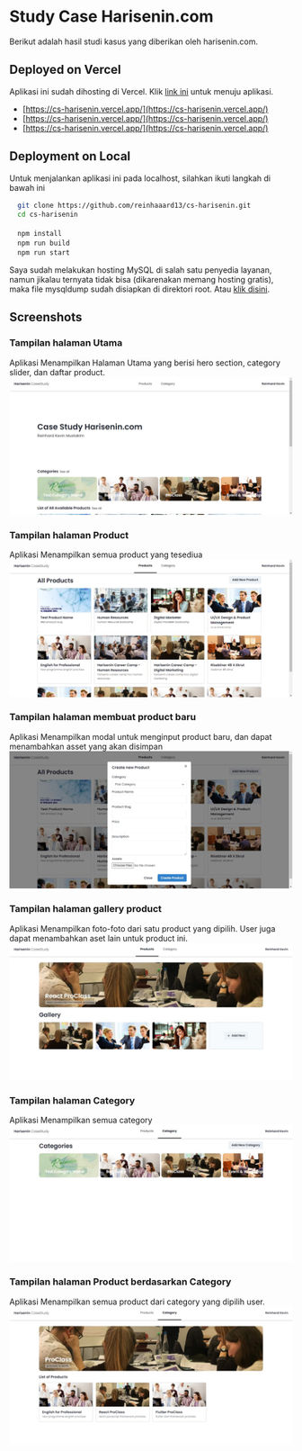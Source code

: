 
# Study Case Harisenin.com

Berikut adalah hasil studi kasus yang diberikan oleh harisenin.com.

## Deployed on Vercel

Aplikasi ini sudah dihosting di Vercel. Klik [link ini](https://cs-harisenin.vercel.app/) untuk menuju aplikasi.
- [https://cs-harisenin.vercel.app/](https://cs-harisenin.vercel.app/)
- [https://cs-harisenin.vercel.app/](https://cs-harisenin.vercel.app/)
- [https://cs-harisenin.vercel.app/](https://cs-harisenin.vercel.app/)

## Deployment on Local

Untuk menjalankan aplikasi ini pada localhost, silahkan ikuti langkah di bawah ini

```bash
  git clone https://github.com/reinhaaard13/cs-harisenin.git
  cd cs-harisenin

  npm install
  npm run build
  npm run start
```

Saya sudah melakukan hosting MySQL di salah satu penyedia layanan, namun jikalau ternyata tidak bisa (dikarenakan memang hosting gratis), maka file mysqldump sudah disiapkan di direktori root. Atau [klik disini](https://github.com/reinhaaard13/cs-harisenin/blob/main/db_harisenin.sql).


## Screenshots

### Tampilan halaman Utama
Aplikasi Menampilkan Halaman Utama yang berisi hero section, category slider, dan daftar product.
![App Screenshot](https://raw.githubusercontent.com/reinhaaard13/cs-harisenin/main/screenshots/home.jpg)
### Tampilan halaman Product
Aplikasi Menampilkan semua product yang tesediua
![App Screenshot](https://raw.githubusercontent.com/reinhaaard13/cs-harisenin/main/screenshots/product-all.jpg)
### Tampilan halaman membuat product baru
Aplikasi Menampilkan modal untuk menginput product baru, dan dapat menambahkan asset yang akan disimpan
![App Screenshot](https://raw.githubusercontent.com/reinhaaard13/cs-harisenin/main/screenshots/product-create.jpg)
### Tampilan halaman gallery product
Aplikasi Menampilkan foto-foto dari satu product yang dipilih. User juga dapat menambahkan aset lain untuk product ini.
![App Screenshot](https://raw.githubusercontent.com/reinhaaard13/cs-harisenin/main/screenshots/product-gallery.jpg)
### Tampilan halaman Category
Aplikasi Menampilkan semua category
![App Screenshot](https://raw.githubusercontent.com/reinhaaard13/cs-harisenin/main/screenshots/category-all.jpg)
### Tampilan halaman Product berdasarkan Category
Aplikasi Menampilkan semua product dari category yang dipilih user.
![App Screenshot](https://raw.githubusercontent.com/reinhaaard13/cs-harisenin/main/screenshots/product-by-category.jpg)

